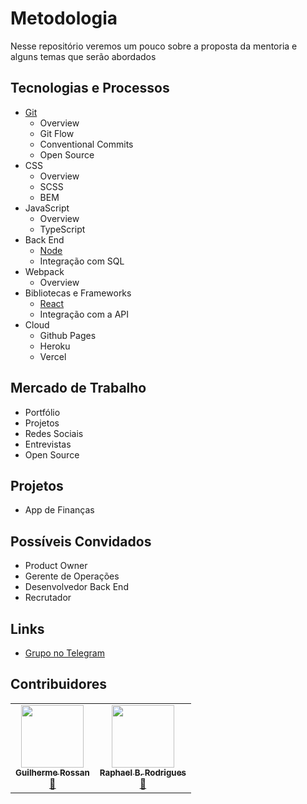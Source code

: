 # Metodologia
Nesse repositório veremos um pouco sobre a proposta da mentoria e alguns temas que serão abordados

## Tecnologias e Processos
* [Git](https://github.com/mentoria-unasp/learning-git)  
  * Overview
  * Git Flow 
  * Conventional Commits
  * Open Source
* CSS
  * Overview
  * SCSS
  * BEM
* JavaScript
  * Overview
  * TypeScript
* Back End
  * [Node](https://github.com/mentoria-unasp/learning-node)
  * Integração com SQL
* Webpack
  * Overview
* Bibliotecas e Frameworks
  * [React](https://github.com/mentoria-unasp/learning-react)
  * Integração com a API
* Cloud
  * Github Pages
  * Heroku
  * Vercel

## Mercado de Trabalho
* Portfólio
* Projetos
* Redes Sociais
* Entrevistas
* Open Source

## Projetos
* App de Finanças

## Possíveis Convidados
* Product Owner
* Gerente de Operações
* Desenvolvedor Back End
* Recrutador

## Links
* [Grupo no Telegram](https://t.me/+wKdJguaDcmI4YzFh)
 
## Contribuidores

<table>
  <tr>
    <td align="center"><a href="https://github.com/RossanGR"><img src="https://avatars.githubusercontent.com/u/89818378?v=4" width="100px;" alt=""/><br /><sub><b>Guilherme Rossan</b></sub></a><br /><a href="https://github.com/RossanGR">📖</a></td>
    <td align="center"><a href="https://github.com/RaphaelBRodrigues"><img src="https://avatars.githubusercontent.com/u/42044496?v=4" width="100px;" alt=""/><br /><sub><b>Raphael B. Rodrigues</b></sub></a><br /><a href="https://github.com/RaphaelBRodrigues">📖</a></td>
  </tr>
</table>


